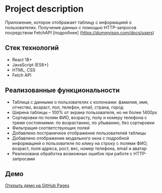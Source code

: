 # Project description
Приложение, которое отображает таблицу с информацией о пользователях. Получение данных с помощью HTTP-запросов посредством FetchAPI [подробнее] (https://dummyjson.com/docs/users)

## Стек технологий

- React 18+
- JavaScript (ES6+)
- HTML, CSS
- Fetch API

## Реализованные функциональности

- Таблица с данными о пользователях с колонками: фамилия, имя, отчество, возраст, пол, телефон, email, страна, город
- Ширина таблицы – 100% от экрана пользователя, но не более 1400px
- Сортировки по полям ФИО, возрасту, полу и номеру телефона с тремя состояниями: по возрастанию, по убыванию, без сортировки
- Фильтрация соответствующих полей
- Добавлено постраничное отображение пользователей таблицы
- Добавлено отображение модального окна с подробной информацией о пользователе по клику на строку с полями ФИО, возраст, поля адреса, рост, вес, номер телефона, email и аватар
- Реализована обработка возможных ошибок при работе с HTTP-запросами

## Демо

[Открыть демо на GitHub Pages](https://gremmes.github.io/infotecs_test_task)